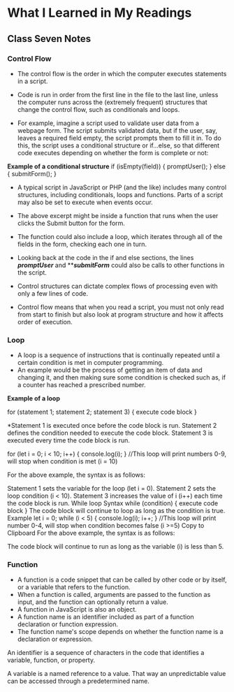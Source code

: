 # What I Learned in My Readings

## Class Seven Notes

### Control Flow

* The control flow is the order in which the computer executes statements in a script.

* Code is run in order from the first line in the file to the last line, unless the computer runs across the (extremely frequent) structures that change the control flow, such as conditionals and loops.

* For example, imagine a script used to validate user data from a webpage form. The script submits validated data, but if the user, say, leaves a required field empty, the script prompts them to fill it in. To do this, the script uses a conditional structure or if...else, so that different code executes depending on whether the form is complete or not:

**Example of a conditional structure**
if (isEmpty(field)) {
  promptUser();
} else {
  submitForm();
}

* A typical script in JavaScript or PHP (and the like) includes many control structures, including conditionals, loops and functions. Parts of a script may also be set to execute when events occur.
* The above excerpt might be inside a function that runs when the user clicks the Submit button for the form.
* The function could also include a loop, which iterates through all of the fields in the form, checking each one in turn. 
* Looking back at the code in the if and else sections, the lines ***promptUser*** and *****submitForm*** could also be calls to other functions in the script.
* Control structures can dictate complex flows of processing even with only a few lines of code.

* Control flow means that when you read a script, you must not only read from start to finish but also look at program structure and how it affects order of execution.

### Loop

* A loop is a sequence of instructions that is continually repeated until a certain condition is met in computer programming. 
* An example would be the process of getting an item of data and changing it, and then making sure some condition is checked such as, if a counter has reached a prescribed number.

**Example of a loop**

for (statement 1; statement 2; statement 3) {
  execute code block
}

*Statement 1 is executed once before the code block is run.
Statement 2 defines the condition needed to execute the code block.
Statement 3 is executed every time the code block is run.

for (let i = 0; i < 10; i++) {
  console.log(i);
}
//This loop will print numbers 0-9, will stop when condition is met (i = 10)

For the above example, the syntax is as follows:

Statement 1 sets the variable for the loop (let i = 0).
Statement 2 sets the loop condition (i < 10).
Statement 3 increases the value of i (i++) each time the code block is run.
While loop
Syntax
while (condition) {
  execute code block
}
The code block will continue to loop as long as the condition is true.
Example
let i = 0;
while (i < 5) {
  console.log(i);
  i++;
}
//This loop will print number 0-4, will stop when condition becomes false (i >=5)
Copy to Clipboard
For the above example, the syntax is as follows:

The code block will continue to run as long as the variable (i) is less than 5.

### Function
* A function is a code snippet that can be called by other code or by itself, or a variable that refers to the function.
* When a function is called, arguments are passed to the function as input, and the function can optionally return a value. 
* A function in JavaScript is also an object.
* A function name is an identifier included as part of a function declaration or function expression. 
* The function name's scope depends on whether the function name is a declaration or expression.

An identifier is a sequence of characters in the code that identifies a variable, function, or property.

A variable is a named reference to a value. That way an unpredictable value can be accessed through a predetermined name.

